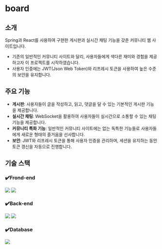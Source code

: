# board

## 소개

Spring과 React를 사용하여 구현한 게시판과 실시간 채팅 기능을 갖춘 커뮤니티 웹 사이트입니다.

- 기존의 일반적인 커뮤니티 사이트와 달리, 사용자들에게 색다른 재미와 경험을 제공하고자 이 프로젝트를 시작하였습니다.
- 사용자 인증에는 JWT(Json Web Token)와 리프레시 토큰을 사용하여 높은 수준의 보안을 유지합니다.

## 주요 기능

- **게시판**: 사용자들이 글을 작성하고, 읽고, 댓글을 달 수 있는 기본적인 게시판 기능을 제공합니다.
- **실시간 채팅**: WebSocket을 활용하여 사용자들이 실시간으로 소통할 수 있는 채팅 기능을 제공합니다.
- **커뮤니티 특화 기능**: 일반적인 커뮤니티 사이트에는 없는 독특한 기능들로 사용자들에게 새로운 형태의 즐거움을 선사합니다.
- **보안**: JWT와 리프레시 토큰을 통해 사용자 인증을 관리하며, 세션을 유지하는 동안 토큰 갱신을 자동으로 진행합니다.

## 기술 스택

### ✔️Frond-end
<img src="https://img.shields.io/badge/React-61DAFB?style=flat-square&logo=React&logoColor=black"/> <img src="https://img.shields.io/badge/MUI-007FFF?style=flat-square&logo=mui&logoColor=white"/>

### ✔️Back-end
<img src="https://img.shields.io/badge/Spring-6DB33F?style=flat-square&logo=Spring&logoColor=white"/> <img src="https://img.shields.io/badge/Spring Boot-6DB33F?style=flat-square&logo=springboot&logoColor=white"> 

### ✔️Database
<img src="https://img.shields.io/badge/MariaDB-003545?style=flat-square&logo=mariaDB&logoColor=white"/>

